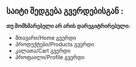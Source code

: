 ## საიტი შედგება გვერდებისგან :
**თუ მომხმარებელი არ არის დარეგიტრირებული:**

* მთავარი/Home გვერდი
* პროდუქტები/Products გვერდი
* კალათა/Cart გვერდი
* პროფაილი/Profile გვერდი
